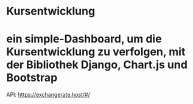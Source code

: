 # Kursentwicklung

<h1>ein simple-Dashboard, um die Kursentwicklung  zu verfolgen, mit der Bibliothek Django,  Chart.js und Bootstrap</h1>

API:   https://exchangerate.host/#/
